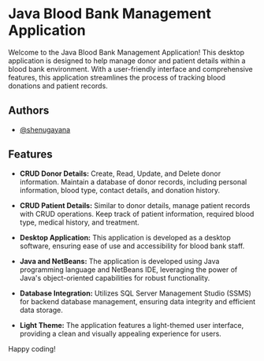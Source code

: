 # Java Blood Bank Management Application

Welcome to the Java Blood Bank Management Application! This desktop application is designed to help manage donor and patient details within a blood bank environment. With a user-friendly interface and comprehensive features, this application streamlines the process of tracking blood donations and patient records.


## Authors

- [@shenugayana](https://www.github.com/shenugayana)

## Features

- **CRUD Donor Details:** Create, Read, Update, and Delete donor information. Maintain a database of donor records, including personal information, blood type, contact details, and donation history.

- **CRUD Patient Details:** Similar to donor details, manage patient records with CRUD operations. Keep track of patient information, required blood type, medical history, and treatment.

- **Desktop Application:** This application is developed as a desktop software, ensuring ease of use and accessibility for blood bank staff.

- **Java and NetBeans:** The application is developed using Java programming language and NetBeans IDE, leveraging the power of Java's object-oriented capabilities for robust functionality.

- **Database Integration:** Utilizes SQL Server Management Studio (SSMS) for backend database management, ensuring data integrity and efficient data storage.

- **Light Theme:** The application features a light-themed user interface, providing a clean and visually appealing experience for users.

Happy coding!
